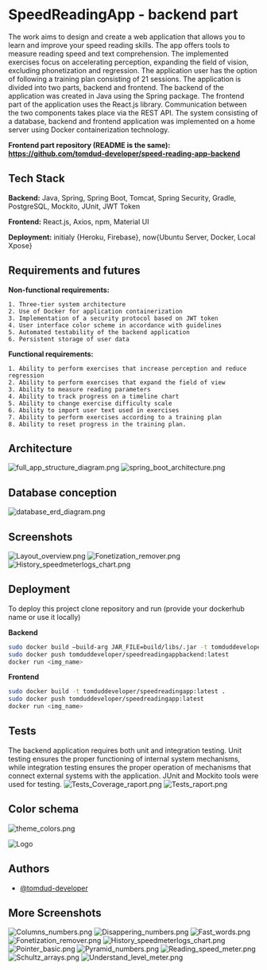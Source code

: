 
# SpeedReadingApp - backend part

The work aims to design and create a web application that allows you to learn and
improve your speed reading skills. The app offers tools to measure reading speed and text
comprehension. The implemented exercises focus on accelerating perception, expanding
the field of vision, excluding phonetization and regression. The application user has the
option of following a training plan consisting of 21 sessions. The application is divided
into two parts, backend and frontend. The backend of the application was created in Java
using the Spring package. The frontend part of the application uses the React.js library.
Communication between the two components takes place via the REST API. The system
consisting of a database, backend and frontend application was implemented on a home
server using Docker containerization technology.

**Frontend part repository (README is the same): https://github.com/tomdud-developer/speed-reading-app-backend**

## Tech Stack

**Backend:** Java, Spring, Spring Boot, Tomcat, Spring Security, Gradle, PostgreSQL, Mockito, JUnit, JWT Token

**Frontend:** React.js, Axios, npm, Material UI

**Deployment:** initialy {Heroku, Firebase}, now{Ubuntu Server, Docker, Local Xpose}




## Requirements and futures

**Non-functional requirements:**

    1. Three-tier system architecture
    2. Use of Docker for application containerization
    3. Implementation of a security protocol based on JWT token
    4. User interface color scheme in accordance with guidelines
    5. Automated testability of the backend application
    6. Persistent storage of user data


**Functional requirements:**

    1. Ability to perform exercises that increase perception and reduce regression
    2. Ability to perform exercises that expand the field of view
    3. Ability to measure reading parameters
    4. Ability to track progress on a timeline chart
    5. Ability to change exercise difficulty scale
    6. Ability to import user text used in exercises
    7. Ability to perform exercises according to a training plan
    8. Ability to reset progress in the training plan.

## Architecture
![full_app_structure_diagram.png](assets%2Ffull_app_structure_diagram.png)
![spring_boot_architecture.png](assets%2Fspring_boot_architecture.png)

## Database conception
![database_erd_diagram.png](assets%2Fdatabase_erd_diagram.png)

## Screenshots
![Layout_overview.png](assets%2FLayout_overview.png)
![Fonetization_remover.png](assets%2FFonetization_remover.png)
![History_speedmeterlogs_chart.png](assets%2FHistory_speedmeterlogs_chart.png)

## Deployment

To deploy this project clone repository and run (provide your dockerhub name or use it locally)

**Backend**

```bash
sudo docker build –build-arg JAR_FILE=build/libs/.jar -t tomduddeveloper/speedreadingappbackend:latest .
sudo docker push tomduddeveloper/speedreadingappbackend:latest
docker run <img_name>
```

**Frontend**
```bash
sudo docker build -t tomduddeveloper/speedreadingapp:latest .
sudo docker push tomduddeveloper/speedreadingapp:latest
docker run <img_name>
```

## Tests
The backend application requires both unit and integration testing.
Unit testing ensures the proper functioning of internal system mechanisms, while integration testing ensures the proper operation of mechanisms that connect external systems with the application.
JUnit and Mockito tools were used for testing.
![Tests_Coverage_raport.png](assets%2FTests_Coverage_raport.png)
![Tests_raport.png](assets%2FTests_raport.png)

## Color schema
![theme_colors.png](assets%2Ftheme_colors.png)

![Logo](logo.ico)


## Authors
- [@tomdud-developer](https://www.github.com/tomdud-developer)

## More Screenshots
![Columns_numbers.png](assets%2FmoreScreens%2FColumns_numbers.png)
![Disappering_numbers.png](assets%2FmoreScreens%2FDisappering_numbers.png)
![Fast_words.png](assets%2FmoreScreens%2FFast_words.png)
![Fonetization_remover.png](assets%2FmoreScreens%2FFonetization_remover.png)
![History_speedmeterlogs_chart.png](assets%2FmoreScreens%2FHistory_speedmeterlogs_chart.png)
![Pointer_basic.png](assets%2FmoreScreens%2FPointer_basic.png)
![Pyramid_numbers.png](assets%2FmoreScreens%2FPyramid_numbers.png)
![Reading_speed_meter.png](assets%2FmoreScreens%2FReading_speed_meter.png)
![Schultz_arrays.png](assets%2FmoreScreens%2FSchultz_arrays.png)
![Understand_level_meter.png](assets%2FmoreScreens%2FUnderstand_level_meter.png)





